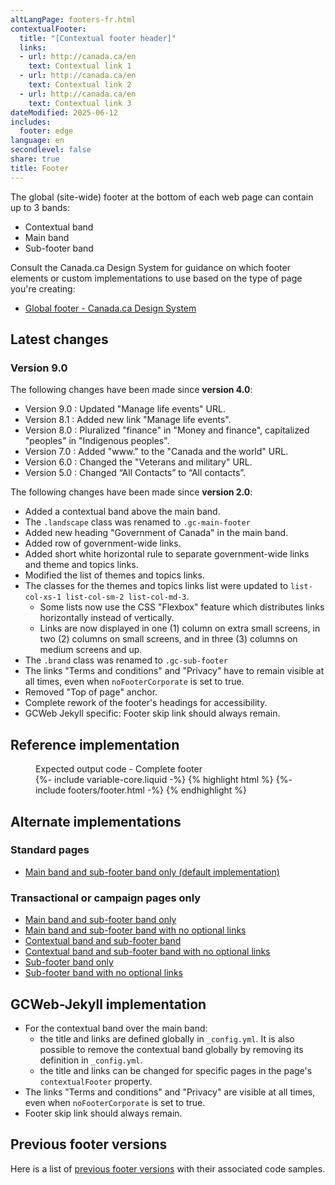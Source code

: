```yaml
---
altLangPage: footers-fr.html
contextualFooter:
  title: "[Contextual footer header]"
  links:
  - url: http://canada.ca/en
    text: Contextual link 1
  - url: http://canada.ca/en
    text: Contextual link 2
  - url: http://canada.ca/en
    text: Contextual link 3
dateModified: 2025-06-12
includes:
  footer: edge
language: en
secondlevel: false
share: true
title: Footer
---
```

<div class="wb-prettify all-pre hide"></div>

The global (site-wide) footer at the bottom of each web page can contain up to 3 bands:

* Contextual band
* Main band
* Sub-footer band

Consult the Canada.ca Design System for guidance on which footer elements or custom implementations to use based on the type of page you're creating:

* [Global footer - Canada.ca Design System](https://design.canada.ca/common-design-patterns/site-footer.html)

## Latest changes

### Version 9.0

The following changes have been made since **version 4.0**:

* Version 9.0 : Updated "Manage life events" URL.
* Version 8.1 : Added new link "Manage life events".
* Version 8.0 : Pluralized "finance" in "Money and finance", capitalized "peoples" in "Indigenous peoples".
* Version 7.0 : Added "www." to the "Canada and the world" URL.
* Version 6.0 : Changed the "Veterans and military" URL.
* Version 5.0 : Changed “All Contacts” to “All contacts”.

The following changes have been made since **version 2.0**:

* Added a contextual band above the main band.
* The `.landscape` class was renamed to `.gc-main-footer`
* Added new heading "Government of Canada" in the main band.
* Added row of government-wide links.
* Added short white horizontal rule to separate government-wide links and theme and topics links.
* Modified the list of themes and topics links.
* The classes for the themes and topics links list were updated to `list-col-xs-1 list-col-sm-2 list-col-md-3`.
  * Some lists now use the CSS "Flexbox" feature which distributes links horizontally instead of vertically.
  * Links are now displayed in one (1) column on extra small screens, in two (2) columns on small screens, and in three (3) columns on medium screens and up.
* The `.brand` class was renamed to `.gc-sub-footer`
* The links "Terms and conditions" and "Privacy" have to remain visible at all times, even when `noFooterCorporate` is set to true.
* Removed "Top of page" anchor.
* Complete rework of the footer's headings for accessibility.
* GCWeb Jekyll specific: Footer skip link should always remain.

## Reference implementation

<figure>
  <figcaption class="h3">Expected output code - Complete footer</figcaption>
{%- include variable-core.liquid -%}
{% highlight html %}
  {%- include footers/footer.html -%}
{% endhighlight %}
</figure>

## Alternate implementations

### Standard pages

* [Main band and sub-footer band only (default implementation)](no-footer-contextual-en.html)

### Transactional or campaign pages only

* [Main band and sub-footer band only](no-footer-contextual-en.html)
* [Main band and sub-footer band with no optional links](only-footer-main-en.html)
* [Contextual band and sub-footer band](no-footer-main-en.html)
* [Contextual band and sub-footer band with no optional links](only-footer-contextual-en.html)
* [Sub-footer band only](only-footer-corporate-en.html)
* [Sub-footer band with no optional links](no-footers-en.html)

## GCWeb-Jekyll implementation

* For the contextual band over the main band:
  * the title and links are defined globally in `_config.yml`. It is also possible to remove the contextual band globally by removing its definition in `_config.yml`.
  * the title and links can be changed for specific pages in the page's `contextualFooter` property.
* The links "Terms and conditions" and "Privacy" are visible at all times, even when `noFooterCorporate` is set to true.
* Footer skip link should always remain.

## Previous footer versions

Here is a list of [previous footer versions](old-footers-en.html) with their associated code samples.
